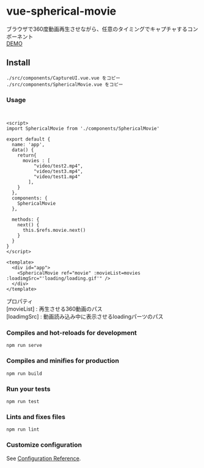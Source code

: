 # vue-spherical-movie
ブラウザで360度動画再生させながら、任意のタイミングでキャプチャするコンポーネント  
[DEMO](https://large014.github.io/vue-sphericalmovie/)
## Install
```
./src/components/CaptureUI.vue.vue をコピー
./src/components/SphericalMovie.vue をコピー
```

### Usage
```


<script>
import SphericalMovie from './components/SphericalMovie'

export default {
  name: 'app',
  data() {
    return{
      movies : [
          "video/test2.mp4",
          "video/test3.mp4",
          "video/test1.mp4"
        ],
    }
  },
  components: {
    SphericalMovie
  },

  methods: {
    next() {
      this.$refs.movie.next()
    }
  }
}
</script>

<template>
  <div id="app">
    <SphericalMovie ref="movie" :movieList=movies :loadimgSrc="'loading/loading.gif'" />
  </div>
</template>
```
プロパティ  
[movieList] : 再生させる360動画のパス  
[loadimgSrc] : 動画読み込み中に表示させるloadingパーツのパス


### Compiles and hot-reloads for development
```
npm run serve
```

### Compiles and minifies for production
```
npm run build
```

### Run your tests
```
npm run test
```

### Lints and fixes files
```
npm run lint
```

### Customize configuration
See [Configuration Reference](https://cli.vuejs.org/config/).

